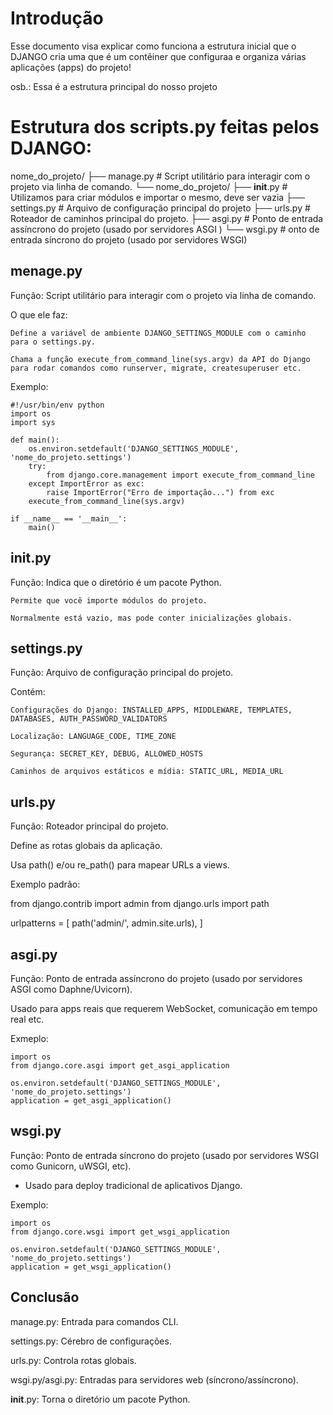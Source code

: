 # Introdução

Esse documento visa explicar como funciona a estrutura inicial que o DJANGO cria uma  que é um contêiner que configuraa e organiza várias aplicações (apps) do projeto!

osb.: Essa é a estrutura principal do nosso projeto

# Estrutura dos scripts.py feitas pelos DJANGO:

nome_do_projeto/
├── manage.py   # Script utilitário para interagir com o projeto via linha de comando.
└── nome_do_projeto/
    ├── __init__.py  # Utilizamos para criar módulos e importar o mesmo, deve ser vazia
    ├── settings.py # Arquivo de configuração principal do projeto
    ├── urls.py #  Roteador de caminhos principal do projeto.
    ├── asgi.py # Ponto de entrada assíncrono do projeto (usado por servidores ASGI )
    └── wsgi.py # onto de entrada síncrono do projeto (usado por servidores WSGI)

## menage.py
    
Função: Script utilitário para interagir com o projeto via linha de comando.

O que ele faz:

    Define a variável de ambiente DJANGO_SETTINGS_MODULE com o caminho para o settings.py.

    Chama a função execute_from_command_line(sys.argv) da API do Django para rodar comandos como runserver, migrate, createsuperuser etc.

Exemplo:

    #!/usr/bin/env python
    import os
    import sys

    def main():
        os.environ.setdefault('DJANGO_SETTINGS_MODULE', 'nome_do_projeto.settings')
        try:
            from django.core.management import execute_from_command_line
        except ImportError as exc:
            raise ImportError("Erro de importação...") from exc
        execute_from_command_line(sys.argv)

    if __name__ == '__main__':
        main()

## __init__.py

Função: Indica que o diretório é um pacote Python.

    Permite que você importe módulos do projeto.

    Normalmente está vazio, mas pode conter inicializações globais.

## settings.py

Função: Arquivo de configuração principal do projeto.

Contém:

    Configurações do Django: INSTALLED_APPS, MIDDLEWARE, TEMPLATES, DATABASES, AUTH_PASSWORD_VALIDATORS

    Localização: LANGUAGE_CODE, TIME_ZONE

    Segurança: SECRET_KEY, DEBUG, ALLOWED_HOSTS

    Caminhos de arquivos estáticos e mídia: STATIC_URL, MEDIA_URL

## urls.py

Função: Roteador principal do projeto.

Define as rotas globais da aplicação.

Usa path() e/ou re_path() para mapear URLs a views.

Exemplo padrão:

from django.contrib import admin
from django.urls import path

urlpatterns = [
    path('admin/', admin.site.urls),
]

## asgi.py

Função: Ponto de entrada assíncrono do projeto (usado por servidores ASGI como Daphne/Uvicorn).

Usado para apps reais que requerem WebSocket, comunicação em tempo real etc.

Exmeplo:

    import os
    from django.core.asgi import get_asgi_application

    os.environ.setdefault('DJANGO_SETTINGS_MODULE', 'nome_do_projeto.settings')
    application = get_asgi_application()

## wsgi.py

Função: Ponto de entrada síncrono do projeto (usado por servidores WSGI como Gunicorn, uWSGI, etc).

- Usado para deploy tradicional de aplicativos Django.

Exemplo: 

    import os
    from django.core.wsgi import get_wsgi_application

    os.environ.setdefault('DJANGO_SETTINGS_MODULE', 'nome_do_projeto.settings')
    application = get_wsgi_application()


## Conclusão

manage.py: Entrada para comandos CLI.

settings.py: Cérebro de configurações.

urls.py: Controla rotas globais.

wsgi.py/asgi.py: Entradas para servidores web (síncrono/assíncrono).

__init__.py: Torna o diretório um pacote Python.

